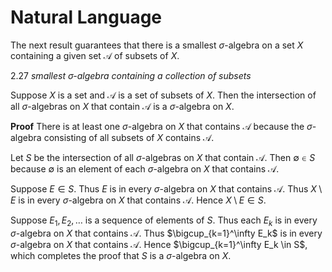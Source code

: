 # Natural Language

The next result guarantees that there is a smallest $\sigma$-algebra on a set $X$ containing a given set $\mathcal{A}$ of subsets of $X$.

2.27  *smallest $\sigma$-algebra containing a collection of subsets*

Suppose $X$ is a set and $\mathcal{A}$ is a set of subsets of $X$. Then the intersection of all $\sigma$-algebras on $X$ that contain $\mathcal{A}$ is a $\sigma$-algebra on $X$.

**Proof** There is at least one $\sigma$-algebra on $X$ that contains $\mathcal{A}$ because the $\sigma$-algebra consisting of all subsets of $X$ contains $\mathcal{A}$.

Let $S$ be the intersection of all $\sigma$-algebras on $X$ that contain $\mathcal{A}$. Then $\emptyset \in S$ because $\emptyset$ is an element of each $\sigma$-algebra on $X$ that contains $\mathcal{A}$.

Suppose $E \in S$. Thus $E$ is in every $\sigma$-algebra on $X$ that contains $\mathcal{A}$. Thus $X \setminus E$ is in every $\sigma$-algebra on $X$ that contains $\mathcal{A}$. Hence $X \setminus E \in S$.

Suppose $E_1, E_2, \ldots$ is a sequence of elements of $S$. Thus each $E_k$ is in every $\sigma$-algebra on $X$ that contains $\mathcal{A}$. Thus $\bigcup_{k=1}^\infty E_k$ is in every $\sigma$-algebra on $X$ that contains $\mathcal{A}$. Hence $\bigcup_{k=1}^\infty E_k \in S$, which completes the proof that $S$ is a $\sigma$-algebra on $X$.
